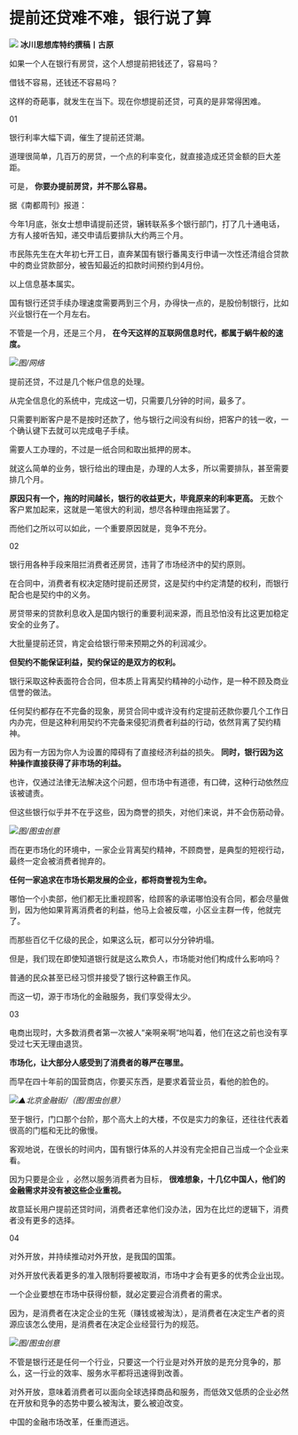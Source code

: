 # 提前还贷难不难，银行说了算

![](https://inews.gtimg.com/news_bt/OofhvqD4HX_sPmRrTRbPH3UpsvVo_iiDhaxU2mGj5q_gkAA/1000)
**冰川思想库特约撰稿丨古原**

如果一个人在银行有房贷，这个人想提前把钱还了，容易吗？

借钱不容易，还钱还不容易吗？

这样的奇葩事，就发生在当下。现在你想提前还贷，可真的是非常得困难。

01

银行利率大幅下调，催生了提前还贷潮。

道理很简单，几百万的房贷，一个点的利率变化，就直接造成还贷金额的巨大差距。

可是， **你要办提前房贷，并不那么容易。**

据《南都周刊》报道：

今年1月底，张女士想申请提前还贷，辗转联系多个银行部门，打了几十通电话，方有人接听告知，递交申请后要排队大约两三个月。

市民陈先生在大年初七开工日，直奔某国有银行番禺支行申请一次性还清组合贷款中的商业贷款部分，被告知最近的扣款时间预约到4月份。

以上信息基本属实。

国有银行还贷手续办理速度需要两到三个月，办得快一点的，是股份制银行，比如兴业银行在一个月左右。

不管是一个月，还是三个月， **在今天这样的互联网信息时代，都属于蜗牛般的速度。**

![](https://inews.gtimg.com/news_bt/O-7zl5KSucLBmCISC44KUSktJYuOhuTgHPOsHgNF-FQ1QAA/1000)_图/网络_

提前还贷，不过是几个帐户信息的处理。

从完全信息化的系统中，完成这一切，只需要几分钟的时间，最多了。

只需要判断客户是不是按时还款了，他与银行之间没有纠纷，把客户的钱一收，一个确认键下去就可以完成电子手续。

需要人工办理的，不过是一纸合同和取出抵押的房本。

就这么简单的业务，银行给出的理由是，办理的人太多，所以需要排队，甚至需要排几个月。

**原因只有一个，拖的时间越长，银行的收益更大，毕竟原来的利率更高。** 无数个客户累加起来，这就是一笔很大的利润，想尽各种理由拖延罢了。

而他们之所以可以如此，一个重要原因就是，竞争不充分。

02

银行用各种手段来阻拦消费者还房贷，违背了市场经济中的契约原则。

在合同中，消费者有权决定随时提前还房贷，这是契约中约定清楚的权利，而银行配合也是契约中的义务。

房贷带来的贷款利息收入是国内银行的重要利润来源，而且恐怕没有比这更加稳定安全的业务了。

大批量提前还贷，肯定会给银行带来预期之外的利润减少。

**但契约不能保证利益，契约保证的是双方的权利。**

银行采取这种表面符合合同，但本质上背离契约精神的小动作，是一种不顾及商业信誉的做法。

任何契约都存在不完备的现象，房贷合同中或许没有约定提前还款你要几个工作日内办完，但是这种利用契约不完备来侵犯消费者利益的行动，依然背离了契约精神。

因为有一方因为你人为设置的障碍有了直接经济利益的损失。 **同时，银行因为这种操作直接获得了非市场的利益。**

也许，仅通过法律无法解决这个问题，但市场中有道德，有口碑，这种行动依然应该被谴责。

但这些银行似乎并不在乎这些，因为商誉的损失，对他们来说，并不会伤筋动骨。

![](https://inews.gtimg.com/news_bt/OnPaZ7-DTMSwHspOfwTVlBoXtQmj-i31jzRx1BQBvpHNkAA/1000)_图/图虫创意_

而在更市场化的环境中，一家企业背离契约精神，不顾商誉，是典型的短视行动，最终一定会被消费者抛弃的。

**任何一家追求在市场长期发展的企业，都将商誉视为生命。**

哪怕一个小卖部，他们都无比重视顾客，给顾客的承诺哪怕没有合同，都会尽量做到，因为他如果背离消费者的利益，他马上会被反噬，小区业主群一传，他就完了。

而那些百亿千亿级的民企，如果这么玩，都可以分分钟坍塌。

但是，我们现在即使知道银行就是这么欺负人，市场能对他们构成什么影响吗？

普通的民众甚至已经习惯并接受了银行这种霸王作风。

而这一切，源于市场化的金融服务，我们享受得太少。

03

电商出现时，大多数消费者第一次被人“亲啊亲啊“地叫着，他们在这之前也没有享受过七天无理由退货。

**市场化，让大部分人感受到了消费者的尊严在哪里。**

而早在四十年前的国营商店，你要买东西，是要求着营业员，看他的脸色的。

![](https://inews.gtimg.com/news_bt/O5kW2SWfp2b9ih1XbKQGE-rPKskdVEz7Mxbsxk90hjo6cAA/1000)_▲北京金融街/（图/图虫创意）_

至于银行，门口那个台阶，那个高大上的大楼，不仅是实力的象征，还往往代表着很高的门槛和无比的傲慢。

客观地说，在很长的时间内，国有银行体系的人并没有完全把自己当成一个企业来看。

因为只要是企业 ，必然以服务消费者为目标， **很难想象，十几亿中国人，他们的金融需求并没有被这些企业重视。**

故意延长用户提前还贷时间，消费者还拿他们没办法，因为在比烂的逻辑下，消费者没有更多的选择。

04

对外开放，并持续推动对外开放，是我国的国策。

对外开放代表着更多的准入限制将要被取消，市场中才会有更多的优秀企业出现。

一个企业要想在市场中获得份额，就必定要迎合消费者的需求。

因为，是消费者在决定企业的生死（赚钱或被淘汰），是消费者在决定生产者的资源应该怎么使用，是消费者在决定企业经营行为的规范。

![](https://inews.gtimg.com/news_bt/OHzrrFkzXoZg5FZ7gvHjVpNNFFmzLgrtTzLcaRTlUXJEgAA/1000)_图/图虫创意_

不管是银行还是任何一个行业，只要这一个行业是对外开放的是充分竞争的，那么，这一行业的效率、服务水平都将迅速得到改善。

对外开放，意味着消费者可以面向全球选择商品和服务，而低效又低质的企业必然在开放和竞争的态势中要么被淘汰，要么被迫改变。

中国的金融市场改革，任重而道远。

